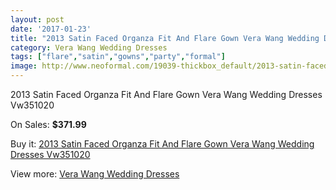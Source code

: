 ```yaml
---
layout: post
date: '2017-01-23'
title: "2013 Satin Faced Organza Fit And Flare Gown Vera Wang Wedding Dresses Vw351020"
category: Vera Wang Wedding Dresses
tags: ["flare","satin","gowns","party","formal"]
image: http://www.neoformal.com/19039-thickbox_default/2013-satin-faced-organza-fit-and-flare-gown-vera-wang-wedding-dresses-vw351020.jpg
---
```

2013 Satin Faced Organza Fit And Flare Gown Vera Wang Wedding Dresses Vw351020

On Sales: **$371.99**
<a href="https://www.neoformal.com/en/vera-wang-wedding-dresses/6085-2013-satin-faced-organza-fit-and-flare-gown-vera-wang-wedding-dresses-vw351020.html"><amp-img layout="responsive" width="600" height="600" src="//www.neoformal.com/19039-thickbox_default/2013-satin-faced-organza-fit-and-flare-gown-vera-wang-wedding-dresses-vw351020.jpg" alt="2013 Satin Faced Organza Fit And Flare Gown Vera Wang Wedding Dresses Vw351020 0" /></a>
<a href="https://www.neoformal.com/en/vera-wang-wedding-dresses/6085-2013-satin-faced-organza-fit-and-flare-gown-vera-wang-wedding-dresses-vw351020.html"><amp-img layout="responsive" width="600" height="600" src="//www.neoformal.com/19040-thickbox_default/2013-satin-faced-organza-fit-and-flare-gown-vera-wang-wedding-dresses-vw351020.jpg" alt="2013 Satin Faced Organza Fit And Flare Gown Vera Wang Wedding Dresses Vw351020 1" /></a>
<a href="https://www.neoformal.com/en/vera-wang-wedding-dresses/6085-2013-satin-faced-organza-fit-and-flare-gown-vera-wang-wedding-dresses-vw351020.html"><amp-img layout="responsive" width="600" height="600" src="//www.neoformal.com/19041-thickbox_default/2013-satin-faced-organza-fit-and-flare-gown-vera-wang-wedding-dresses-vw351020.jpg" alt="2013 Satin Faced Organza Fit And Flare Gown Vera Wang Wedding Dresses Vw351020 2" /></a>

Buy it: [2013 Satin Faced Organza Fit And Flare Gown Vera Wang Wedding Dresses Vw351020](https://www.neoformal.com/en/vera-wang-wedding-dresses/6085-2013-satin-faced-organza-fit-and-flare-gown-vera-wang-wedding-dresses-vw351020.html "2013 Satin Faced Organza Fit And Flare Gown Vera Wang Wedding Dresses Vw351020")

View more: [Vera Wang Wedding Dresses](https://www.neoformal.com/en/78-vera-wang-wedding-dresses "Vera Wang Wedding Dresses")